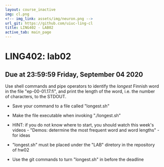 ```yaml
---
layout: course_inactive
img: cl.png
<!-- img_link: assets/img/neuron.png -->
url_git: https://github.com/uiuc-ling-cl
title: LING402 - LAB02
active_tab: main_page 
---
```


# LING402: lab02
## Due at 23:59:59 Friday, September 04 2020

Use shell commands and pipe operators to identify the _longest_ Finnish word in the file "ep-00-01.17.fi", and print the length of the word, i.e. the number of characters, to the STDOUT.

* Save your command to a file called "longest.sh"

* Make the file executable when invoking "./longest.sh"

* HINT: if you do not know where to start, you should watch this week's videos - "Demos: determine the most frequent word and word lengths" - for ideas

* "longest.sh" must be placed under the "LAB" diretory in the repository of hw02

* Use the git commands to turn "longest.sh" in before the deadline
